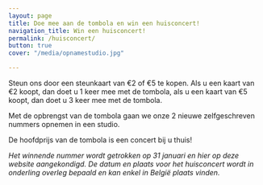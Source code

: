 ```yaml
---
layout: page
title: Doe mee aan de tombola en win een huisconcert!
navigation_title: Win een huisconcert!
permalink: /huisconcert/
button: true
cover: "/media/opnamestudio.jpg"

---
```



Steun ons door een steunkaart van €2 of €5 te kopen.
Als u een kaart van €2 koopt, dan doet u 1 keer mee met de tombola,
als u een kaart van €5 koopt, dan doet u 3 keer mee met de tombola.

Met de opbrengst van de tombola gaan we onze 2 nieuwe zelfgeschreven nummers opnemen in een studio.

De hoofdprijs van de tombola is een concert bij u thuis! 


*Het winnende nummer wordt getrokken op 31 januari en hier op deze website aangekondigd.*
*De datum en plaats voor het huisconcert wordt in onderling overleg bepaald en kan enkel in België plaats vinden.*
